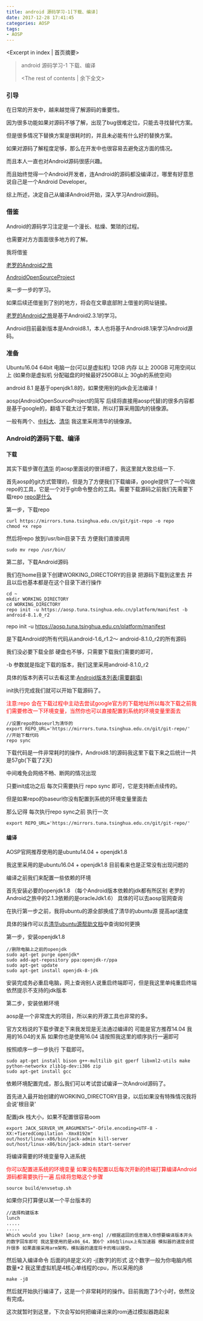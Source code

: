 ```yaml
---
title: android 源码学习-1[下载、编译]
date: 2017-12-28 17:41:45
categories: AOSP
tags: 
- AOSP
---
```

<Excerpt in index | 首页摘要> 
> android 源码学习-1 下载、编译
> <!-- more -->
> <The rest of contents | 余下全文> 

### 引导 ####
在日常的开发中，越来越觉得了解源码的重要性。

因为很多功能如果对源码不够了解，出现了bug很难定位，只能去寻找替代方案。

但是很多情况下替换方案是很耗时的，并且未必能有什么好的替换方案。

如果对源码了解程度足够，那么在开发中也很容易去避免这方面的情况。

而且本人一直也对Android源码很感兴趣。

而且始终觉得一个Android开发者，连Android的源码都没编译过，哪里有好意思说自己是一个Android Developer。

综上所述，决定自己从编译Android开始，深入学习Android源码。

### 借鉴 ###
Android的源码学习注定是一个漫长、枯燥、繁琐的过程。

也需要对方方面面很多地方的了解。

我将借鉴

[老罗的Android之旅](http://0xcc0xcd.com/p/books/978-7-121-18108-5/index.php?page=4)

[AndroidOpenSourceProject](https://source.android.com/)

来一步一步的学习。

如果后续还借鉴到了别的地方，将会在文章底部附上借鉴的网址链接。

[老罗的Android之旅](http://0xcc0xcd.com/p/books/978-7-121-18108-5/index.php?page=4)是基于Android2.3.1的学习。

Android目前最新版本是Android8.1，本人也将基于Android8.1来学习Android源码。

### 准备 ###
Ubuntu16.04 64bit 电脑一台(可以是虚拟机) 12GB 内存 以上 200GB 可用空间以上 (如果你是虚拟机 分配磁盘的时候最好250GB以上 30gb的系统空间)

android 8.1 是基于openjdk1.8的，如果使用别的jdk会无法编译！

aosp(AndroidOpenSourceProject的简写 后续将直接用aosp代替)的很多内容都是基于google的，翻墙下载太过于繁琐，所以打算采用国内的镜像源。

一般有两个、[中科大](https://mirrors.ustc.edu.cn/)、[清华](https://mirrors.tuna.tsinghua.edu.cn/) 我这里采用清华的镜像源。

### Android的源码下载、编译 ###

#### 下载 ####
其实下载步骤在[清华](https://mirrors.tuna.tsinghua.edu.cn/) 的aosp里面说的很详细了，我这里就大致总结一下.

首先aosp的git方式管理的，但是为了方便我们下载编译，google提供了一个叫做repo的工具，它是一个对于git命令整合的工具。需要下载源码之前我们先需要下载repo [repo是什么](http://blog.csdn.net/qugename/article/details/57463951)

第一步，下载repo
```
curl https://mirrors.tuna.tsinghua.edu.cn/git/git-repo -o repo
chmod +x repo
```

然后将repo 放到/usr/bin目录下去 方便我们直接调用
```
sudo mv repo /usr/bin/
```

第二部，下载Android源码

我们在home目录下创建WORKING_DIRECTORY的目录 把源码下载到这里去 并且以后也基本都是在这个目录下进行操作

```
cd ~
mkdir WORKING_DIRECTORY
cd WORKING_DIRECTORY
repo init -u https://aosp.tuna.tsinghua.edu.cn/platform/manifest -b android-8.1.0_r2
```

repo init -u https://aosp.tuna.tsinghua.edu.cn/platform/manifest

是下载Android的所有代码从android-1.6_r1.2～ android-8.1.0_r2的所有源码

我们没必要下载全部 硬盘也不够，只需要下载我们需要的即可，

-b 参数就是指定下载的版本，我们这里采用android-8.1.0_r2 

具体的版本列表可以去看这里:[Android版本列表(需要翻墙)](https://source.android.com/setup/build-numbers#source-code-tags-and-builds)

init执行完成我们就可以开始下载源码了。

<font color='red'>注意:repo 会在下载过程中主动去尝试google官方的下载地址所以每次下载之前我们需要修改一下环境变量，当然你也可以直接配置到系统的环境变量里面去</font>

```
//设置repo的baseurl为清华的
export REPO_URL='https://mirrors.tuna.tsinghua.edu.cn/git/git-repo/'
//开始下载代码
repo sync
```

下载代码是一件非常耗时的操作，Android8.1的源码我这里下载下来之后统计一共是57gb(下载了2天) 

中间难免会网络不畅、断网的情况出现

只要init成功之后 每次只需要执行 repo sync 即可，它是支持断点续传的。

但是如果repo的baseurl你没有配置到系统的环境变量里面去

那么记得 每次执行repo sync之前 执行一次

```
export REPO_URL='https://mirrors.tuna.tsinghua.edu.cn/git/git-repo/'
```

#### 编译 ####
AOSP官网推荐使用的是ubuntu14.04 + openjdk1.8 

我这里采用的是ubuntu16.04 + openjdk1.8 目前看来也是正常没有出现问题的

编译之前我们来配置一些依赖的环境

首先安装必要的openjdk1.8 （每个Android版本依赖的jdk都有所区别 老罗的Android之旅中的2.1.3依赖的是oracleJdk1.6） 具体的可以去aosp官网查询

在执行第一步之前，我将ubuntu的源全部换成了清华的ubuntu源 提高apt速度

具体的操作可以去[清华ubuntu源帮助文档](https://mirrors.tuna.tsinghua.edu.cn/help/ubuntu/)中查询如何更换 

第一步，安装openjdk1.8
```
//删除电脑上之前的openjdk
sudo apt-get purge openjdk*
sudo add-apt-repository ppa:openjdk-r/ppa 
sudo apt-get update
sudo apt-get install openjdk-8-jdk
```
安装完成务必重启电脑，网上查询别人说重启终端即可，但是我这里单纯重启终端依然提示不支持的jdk版本

第二步，安装依赖环境

aosp是一个非常庞大的项目，所以来的开源工具也非常的多。

官方文档说的下载步骤走下来我发现是无法通过编译的 可能是官方推荐14.04 我用的16.04的关系 如果你也是使用16.04 请按照我这里的顺序执行一遍即可

按照顺序一步一步执行 下载即可。
```
sudo apt-get install bison g++-multilib git gperf libxml2-utils make python-networkx zlib1g-dev:i386 zip
sudo apt-get install gcc
```
依赖环境配置完成，那么我们可以考试尝试编译一次Android源码了。

首先进入最开始创建的WORKING_DIRECTORY目录，以后如果没有特殊情况我将会说'根目录'

配置jdk 栈大小，如果不配置很容易oom

```
export JACK_SERVER_VM_ARGUMENTS="-Dfile.encoding=UTF-8 -XX:+TieredCompilation -Xmx8192m"
out/host/linux-x86/bin/jack-admin kill-server
out/host/linux-x86/bin/jack-admin start-server
```

将编译需要的环境变量导入进系统

<font color='red'>你可以配置进系统的环境变量 如果没有配置以后每次开新的终端打算编译Android源码都需要执行一遍 后续将忽略这个步骤</font>
```
source build/envsetup.sh
```

如果你只打算便以某一个平台版本的
```
//选择构建版本
lunch
.....
.....
Which would you like? [aosp_arm-eng] //根据返回的信息输入你想要编译版本开头的数字回车即可 我这里使用的是x86_64，第6个 x86在linux上有加速器 模拟器的速度会提升很多 如果直接采用arm架构，模拟器的速度将卡的难以接受。
```

然后输入编译命令 后面的j8是定义的 -j[数字]的形式  这个数字一般为你电脑内核数量*2 我这里虚拟机是4核心单线程的cpu，所以采用的j8
```
make -j8
```
然后就开始执行编译了，这是一个非常耗时的操作。目前我跑了3个小时，依然没有完成。

这次就暂时到这里，下次会写如何把编译出来的rom通过模拟器跑起来